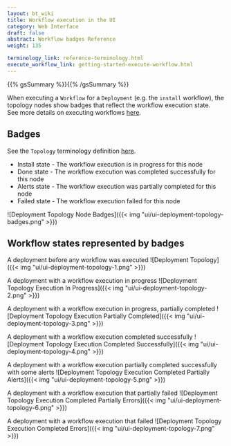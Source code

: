 ```yaml
---
layout: bt_wiki
title: Workflow execution in the UI
category: Web Interface
draft: false
abstract: Workflow badges Reference
weight: 135

terminology_link: reference-terminology.html
execute_workflow_link: getting-started-execute-workflow.html
---
```

{{% gsSummary %}}{{% /gsSummary %}}

When executing a `Workflow` for a `Deployment` (e.g. the `install` workflow), the topology nodes show badges that reflect the workflow execution state.<br/>
See more details on executing workflows [here]({{page.execute_workflow_link}}#topology).<br/>

## Badges
See the `Topology` terminology definition [here]({{page.terminology_link}}#topology).<br/>

* Install state - The workflow execution is in progress for this node
* Done state - The workflow execution was completed successfully for this node
* Alerts state - The workflow execution was partially completed for this node
* Failed state - The workflow execution failed for this node

![Deployment Topology Node Badges]({{< img "ui/ui-deployment-topology-badges.png" >}})

## Workflow states represented by badges
A deployment before any workflow was executed
![Deployment Topology]({{< img "ui/ui-deployment-topology-1.png" >}})

A deployment with a workflow execution in progress
![Deployment Topology Execution In Progress]({{< img "ui/ui-deployment-topology-2.png" >}})

A deployment with a workflow execution in progress, partially completed
![Deployment Topology Execution Partially Completed]({{< img "ui/ui-deployment-topology-3.png" >}})

A deployment with a workflow execution completed successfully
![Deployment Topology Execution Completed Successfully]({{< img "ui/ui-deployment-topology-4.png" >}})

A deployment with a workflow execution partially completed successfully with some alerts
![Deployment Topology Execution Completed Partially Alerts]({{< img "ui/ui-deployment-topology-5.png" >}})

A deployment with a workflow execution that partially failed
![Deployment Topology Execution Completed Partially Errors]({{< img "ui/ui-deployment-topology-6.png" >}})

A deployment with a workflow execution that failed
![Deployment Topology Execution Completed Errors]({{< img "ui/ui-deployment-topology-7.png" >}})

